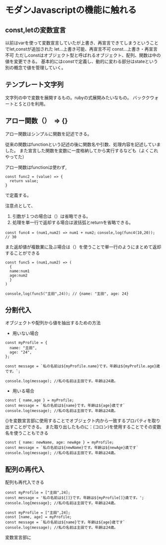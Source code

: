 # モダンJavascriptの機能に触れる

## const,letの変数宣言
以前はvarを使って変数宣言していたが上書き、再宣言できてしまうということでlet,constが追加された
let...上書き可能、再宣言不可
const...上書き・再宣言不可
ただしconstはオブジェクト型と呼ばれるオブジェクト、配列、関数は中の値を変更できる。
基本的にはconstで定義し、動的に変わる部分はstateという別の概念で値を管理していく。

## テンプレート文字列
文字列の中で変数を展開するもの。rubyの式展開みたいなもの。
バッククウォートと＄と{}を利用。

## アロー関数（）　=> {}
アロー関数はシンプルに関数を記述できる。

従来の関数はfunctionという記述の後に関数名や引数、処理内容を記述していました。
また宣言した関数を変数に一度格納してから実行するなども（よくこれやってた）

アロー関数はfunctionは使わず,
```
const func2 = (value) => {
  return value;
}
```
で定義する。

注意点として、
1. 引数が１つの場合は（）は省略できる。
2. 処理を単一行で返却する場合は波括弧とreturnを省略できる。

`const func4 = (num1,num2) => num1 + num2;`
`console,log(func4(10,20)); // 30`

また返却値が複数業に及ぶ場合は（）を使うことで単一行のようにまとめて返却することができる

```
const func5 = (num1,num2) => (
  {
  name:num1 
  age:num2
  }
)
```

`console,log(func5("主田",24)); // {name: "主田", age: 24}`

## 分割代入
オブジェクトや配列から値を抽出するための方法

- 用いない場合
```
const myProfile = {
  name: "主田",
  age: "24",
};

const message = `私の名前は${myProfile.name}です。年齢は${myProfile.age}歳です。`;

console.log(message); //私の名前は主田です。年齢は24歳。
```

- 用いる場合
```
const { name,age } = myProfile;
const message = `私の名前は${name}です。年齢は${age}歳です`
console.log(message); //私の名前は主田です。年齢は24歳。
```
{}を変数宣言部に使用することでオブジェクト内から一致するプロパティを取り出すことができる。
また取り出したものに：(コロン)を使用することでその変数名を使うこともできる

```
const { name: newName, age: newAge } = myProfile;
const message = `私の名前は${newName}です。年齢は${newAge}歳です`
console.log(message); //私の名前は主田です。年齢は24歳。
```

## 配列の再代入
配列も再代入できる
```
const myProfile = ["主田",24];
const message = '私の名前は${[]}です。年齢は${myProfile[]}歳です。';
console.log{message}; //私の名前は主田です。年齢は24歳。
```

```
const myProfile = ["主田",24];
const [name, age] = myProfile;
const message = `私の名前は${name}です。年齢は${age}歳です`
console.log(message); //私の名前は主田です。年齢は24歳。
```

変数宣言部に